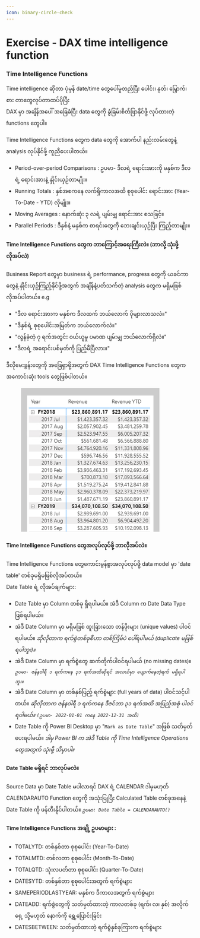 ```yaml
---
icon: binary-circle-check
---
```


# Exercise - DAX time intelligence function

### Time Intelligence Functions

Time intelligence ဆိုတာ ပုံမှန် date/time တွေပေါ်မူတည်ပြီး ပေါင်း၊ နုတ်၊ မြှောက်၊ စား တာတွေလုပ်တာထပ်ပိုပြီး
\
DAX မှာ အချိန်အပေါ် အခြေခံပြီး data တွေကို ခွဲခြမ်းစိတ်ဖြာနိုင်ဖို့ လုပ်ထားတဲ့ functions တွေပါ။

Time Intelligence Functions တွေက data တွေကို အောက်ပါ နည်းလမ်းတွေနဲ့ analysis လုပ်နိုင်ဖို့ ကူညီပေးပါတယ်။

* Period-over-period Comparisons : ဥပမာ- ဒီလရဲ့ ရောင်းအားကို မနှစ်က ဒီလရဲ့ ရောင်းအားနဲ့ နှိုင်းယှဉ်တာမျိုး။
* Running Totals : နှစ်အစကနေ လက်ရှိကာလအထိ စုစုပေါင်း ရောင်းအား (Year-To-Date - YTD) လိုမျိုး။
* Moving Averages : နောက်ဆုံး ၃ လရဲ့ ပျမ်းမျှ ရောင်းအား စသဖြင့်။
* Parallel Periods : ဒီနှစ်နဲ့ မနှစ်က စာရင်းတွေကို ဘေးချင်းယှဉ်ပြီး ကြည့်တာမျိုး။

#### Time Intelligence Functions တွေက ဘာကြောင့်အရေးကြီးလဲ။ (ဘာလို့ သုံးဖို့လိုအပ်လဲ)

Business Report တွေမှာ business ရဲ့ performance, progress တွေကို ယခင်ကာတွေနဲ့ နှိုင်းယှဥ်ကြည့်နိုင်ဖို့အတွက် အချိန်နဲ့ပတ်သက်တဲ့ analysis တွေက မရှိမဖြစ်လိုအပ်ပါတယ်။ e.g

* "ဒီလ ရောင်းအားက မနှစ်က ဒီလထက် ဘယ်လောက် ပိုများလာသလဲ။"
* "ဒီနှစ်ရဲ့ စုစုပေါင်းအမြတ်က ဘယ်လောက်လဲ။"
* "လွန်ခဲ့တဲ့ ၇ ရက်အတွင်း ဝယ်ယူမှု ပမာဏ ပျမ်းမျှ ဘယ်လောက်ရှိလဲ။"
* "ဒီလရဲ့ အရောင်းပစ်မှတ်ကို ပြည့်မီပြီလား။"

ဒီလိုမေးခွန်းတွေကို အဖြေရှာဖို့အတွက် DAX Time Intelligence Functions တွေက အကောင်းဆုံး tools တွေဖြစ်ပါတယ်။

<figure><img src=".gitbook/assets/image.png" alt=""><figcaption></figcaption></figure>

#### Time Intelligence Functions တွေအလုပ်လုပ်ဖို့ ဘာလိုအပ်လဲ။

Time Intelligence Functions တွေကောင်းမွန်စွာအလုပ်လုပ်ဖို့ data model မှာ 'date table' တစ်ခုမရှိမဖြစ်လိုအပ်တယ်။
\
Date Table ရဲ့ လိုအပ်ချက်များ:

* Date Table မှာ Column တစ်ခု ရှိရပါမယ်။ အဲဒီ Column က Date Data Type ဖြစ်ရပါမယ်။
* အဲဒီ Date Column မှာ မရှိမဖြစ် ထူးခြားသော တန်ဖိုးများ (unique values) ပါဝင်ရပါမယ်။ _ဆိုလိုတာက ရက်စွဲတစ်ခုစီဟာ တစ်ကြိမ်ပဲ ပေါ်ရပါမယ် (duplicate မဖြစ်ရပါဘူး)။_
* အဲဒီ Date Column မှာ ရက်စွဲတွေ ဆက်တိုက်ပါဝင်ရပါမယ် (no missing dates)။ _`ဥပမာ- ဇန်နဝါရီ ၁ ရက်ကနေ ၃၁ ရက်အထိဆိုရင် အလယ်မှာ ပျောက်နေတဲ့ရက် မရှိရပါဘူး။`_
* အဲဒီ Date Column မှာ တစ်နှစ်ပြည့် ရက်စွဲများ (full years of data) ပါဝင်သင့်ပါတယ်။ _ဆိုလိုတာက ဇန်နဝါရီ ၁ ရက်ကနေ ဒီဇင်ဘာ ၃၁ ရက်အထိ အပြည့်အစုံ ပါဝင်ရပါမယ်။ `(ဥပမာ- 2022-01-01 ကနေ 2022-12-31 အထိ)`_
* Date Table ကို Power BI Desktop မှာ "`Mark as Date Table`" အဖြစ် သတ်မှတ်ပေးရပါမယ်။ _ဒါမှ Power BI က အဲဒီ Table ကို Time Intelligence Operations တွေအတွက် သုံးဖို့ သိမှာပါ။_

#### Date Table မရှိရင် ဘာလုပ်မလဲ။

Source Data မှာ Date Table မပါလာရင် DAX ရဲ့ CALENDAR ဒါမှမဟုတ် CALENDARAUTO Function တွေကို အသုံးပြုပြီး Calculated Table တစ်ခုအနေနဲ့ Date Table ကို ဖန်တီးနိုင်ပါတယ်။ _`ဥပမာ: Date Table = CALENDARAUTO()`_

#### &#x20;Time Intelligence Functions အချို့ ဥပမာများ :

* TOTALYTD: တစ်နှစ်တာ စုစုပေါင်း (Year-To-Date)
* TOTALMTD: တစ်လတာ စုစုပေါင်း (Month-To-Date)
* TOTALQTD: သုံးလပတ်တာ စုစုပေါင်း (Quarter-To-Date)
* DATESYTD: တစ်နှစ်တာ စုစုပေါင်းအတွက် ရက်စွဲများ
* SAMEPERIODLASTYEAR: မနှစ်က ဒီကာလအတွက် ရက်စွဲများ
* DATEADD: ရက်စွဲတွေကို သတ်မှတ်ထားတဲ့ ကာလတစ်ခု (ရက်၊ လ၊ နှစ်) အလိုက် ရှေ့ သို့မဟုတ် နောက်ကို ရွှေ့ပြောင်းခြင်း
* DATESBETWEEN: သတ်မှတ်ထားတဲ့ ရက်စွဲနှစ်ခုကြားက ရက်စွဲများ
